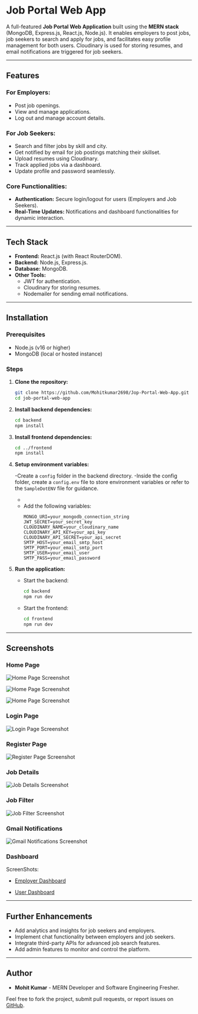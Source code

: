 # Job Portal Web App

A full-featured **Job Portal Web Application** built using the **MERN stack** (MongoDB, Express.js, React.js, Node.js). It enables employers to post jobs, job seekers to search and apply for jobs, and facilitates easy profile management for both users. Cloudinary is used for storing resumes, and email notifications are triggered for job seekers.

---

## Features

### For Employers:

- Post job openings.
- View and manage applications.
- Log out and manage account details.

### For Job Seekers:

- Search and filter jobs by skill and city.
- Get notified by email for job postings matching their skillset.
- Upload resumes using Cloudinary.
- Track applied jobs via a dashboard.
- Update profile and password seamlessly.

### Core Functionalities:

- **Authentication:** Secure login/logout for users (Employers and Job Seekers).
- **Real-Time Updates:** Notifications and dashboard functionalities for dynamic interaction.

---

## Tech Stack

- **Frontend:** React.js (with React RouterDOM).
- **Backend:** Node.js, Express.js.
- **Database:** MongoDB.
- **Other Tools:**
  - JWT for authentication.
  - Cloudinary for storing resumes.
  - Nodemailer for sending email notifications.

---

## Installation

### Prerequisites

- Node.js (v16 or higher)
- MongoDB (local or hosted instance)

### Steps

1. **Clone the repository:**

   ```bash
   git clone https://github.com/Mohitkumar2698/Jop-Portal-Web-App.git
   cd job-portal-web-app
   ```

2. **Install backend dependencies:**

   ```bash
   cd backend
   npm install
   ```

3. **Install frontend dependencies:**

   ```bash
   cd ../frontend
   npm install
   ```

4. **Setup environment variables:**

   -Create a `config` folder in the backend directory.
   -Inside the config folder, create a `config.env` file to store environment variables or refer to the `SampleDotENV` file for guidance.

   -
   - Add the following variables:
     ```env
     MONGO_URI=your_mongodb_connection_string
     JWT_SECRET=your_secret_key
     CLOUDINARY_NAME=your_cloudinary_name
     CLOUDINARY_API_KEY=your_api_key
     CLOUDINARY_API_SECRET=your_api_secret
     SMTP_HOST=your_email_smtp_host
     SMTP_PORT=your_email_smtp_port
     SMTP_USER=your_email_user
     SMTP_PASS=your_email_password
     ```

5. **Run the application:**
   - Start the backend:
     ```bash
     cd backend
     npm run dev
     ```
   - Start the frontend:
     ```bash
     cd frontend
     npm run dev
     ```

---

## Screenshots

### Home Page

![Home Page Screenshot](./frontend/screenshots/home.png)

![Home Page Screenshot](./frontend/screenshots/home2.png)

![Home Page Screenshot](./frontend/screenshots/home3.png)

### Login Page

![Login Page Screenshot](./frontend/screenshots/login.png)

### Register Page

![Register Page Screenshot](./frontend/screenshots/register.png)

### Job Details

![Job Details Screenshot](./frontend//screenshots/jobs.png)

### Job Filter

![Job Filter Screenshot](./frontend/screenshots/jobfilter.png)

### Gmail Notifications

![Gmail Notifications Screenshot](./frontend/screenshots/gmailnotificationsend.png)

### Dashboard

ScreenShots:

- [Employer Dashboard](https://github.com/Chauhanvishal01/Jop-Portal-Web-App/tree/main/frontend/screenshots/employer)

- [User Dashboard](https://github.com/Chauhanvishal01/Jop-Portal-Web-App/tree/main/frontend/screenshots/user)

---

## Further Enhancements

- Add analytics and insights for job seekers and employers.
- Implement chat functionality between employers and job seekers.
- Integrate third-party APIs for advanced job search features.
- Add admin features to monitor and control the platform.

---

## Author

- **Mohit Kumar** - MERN Developer and Software Engineering Fresher.

Feel free to fork the project, submit pull requests, or report issues on [GitHub](https://github.com/Mohitkumar2698/Jop-Portal-Web-App).

